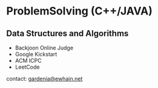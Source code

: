 # ProblemSolving (C++/JAVA)

## Data Structures and Algorithms

* Backjoon Online Judge
* Google Kickstart 
* ACM ICPC
* LeetCode

contact: <gardenia@ewhain.net>

